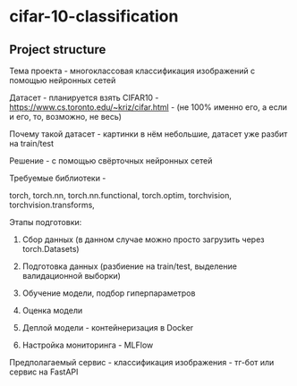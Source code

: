 # cifar-10-classification

## Project structure



Тема проекта - многоклассовая классификация изображений с помощью нейронных сетей

Датасет - планируется взять CIFAR10 - https://www.cs.toronto.edu/~kriz/cifar.html - (не 100% именно его, а если и его, то, возможно, не весь)

Почему такой датасет - картинки в нём небольшие, датасет уже разбит на train/test


Решение - с помощью свёрточных нейронных сетей

Требуемые библиотеки - 

torch,
torch.nn,
torch.nn.functional,
torch.optim,
torchvision,
torchvision.transforms,


Этапы подготовки:

1) Сбор данных (в данном случае можно просто загрузить через torch.Datasets)

2) Подготовка данных (разбиение на train/test, выделение валидационной выборки)

3) Обучение модели, подбор гиперпараметров

4) Оценка модели

5) Деплой модели - контейнеризация в Docker

6) Настройка мониторинга - MLFlow


Предполагаемый сервис - классификация изображения - тг-бот или сервис на FastAPI


